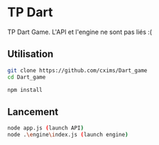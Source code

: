 # TP Dart

TP Dart Game. L'API et l'engine ne sont pas liés :(

## Utilisation


```bash
git clone https://github.com/cxims/Dart_game
cd Dart_game

npm install
```

## Lancement

```bash
node app.js (launch API)
node .\engine\index.js (launch engine)
```
